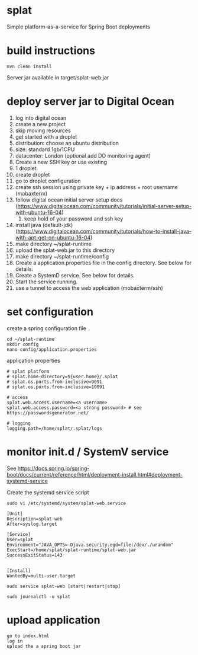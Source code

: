 # splat

Simple platform-as-a-service for Spring Boot deployments

# build instructions

    mvn clean install

Server jar available in target/splat-web.jar

# deploy server jar to Digital Ocean

1. log into digital ocean
2. create a new project
3. skip moving resources
4. get started with a droplet
5. distribution: choose an ubuntu distribution
6. size: standard 1gb/1CPU
7. datacenter: London (optional add DO monitoring agent)
8. Create a new SSH key or use existing
9. 1 droplet 
10. create droplet
11. go to droplet configuration
12. create ssh session using private key + ip address + root username (mobaxterm)
13. follow digital ocean initial server setup docs (https://www.digitalocean.com/community/tutorials/initial-server-setup-with-ubuntu-16-04)
    1. keep hold of your password and ssh key
14. install java (default-jdk) (https://www.digitalocean.com/community/tutorials/how-to-install-java-with-apt-get-on-ubuntu-16-04)
15. make directory ~/splat-runtime
16. upload the splat-web.jar to this directory
17. make directory ~/splat-runtime/config
18. Create a application.properties file in the config directory. See below for details.
19. Create a SystemD service. See below for details.
20. Start the service running.
21. use a tunnel to access the web application (mobaxterm/ssh)

# set configuration

create a spring configuration file

	cd ~/splat-runtime
	mkdir config
	nano config/application.properties
	
application properties

	# splat platform	
	# splat.home-directory=${user.home}/.splat
	# splat.os.ports.from-inclusive=9091
	# splat.os.ports.from-inclusive=10091
	
	# access
	splat.web.access.username=<a username>
	splat.web.access.password=<a strong password> # see https://passwordsgenerator.net/
	
	# logging
	logging.path=/home/splat/.splat/logs

# monitor init.d / SystemV service

See https://docs.spring.io/spring-boot/docs/current/reference/html/deployment-install.html#deployment-systemd-service

Create the systemd service script

	sudo vi /etc/systemd/system/splat-web.service

	[Unit]
	Description=splat-web
	After=syslog.target
	
	[Service]
	User=splat	
	Environment="JAVA_OPTS=-Djava.security.egd=file:/dev/./urandom"	
	ExecStart=/home/splat/splat-runtime/splat-web.jar
	SuccessExitStatus=143
	
	
	[Install]
	WantedBy=multi-user.target

	sudo service splat-web [start|restart|stop]
	
	sudo journalctl -u splat
	
# upload application

	go to index.html
	log in
	upload the a spring boot jar
